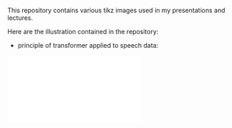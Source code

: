 This repository contains various tikz images used in my presentations and lectures.

Here are the illustration contained in the repository:

- principle of transformer applied to speech data:

![](output/speech_-_transformer_overview.pdf)
